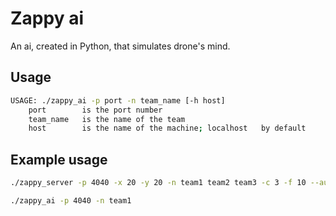 # Zappy ai

An ai, created in Python, that simulates drone's mind.

## Usage

```sh
USAGE: ./zappy_ai -p port -n team_name [-h host]
    port        is the port number
    team_name   is the name of the team
    host        is the name of the machine; localhost   by default
```

## Example usage

```sh
./zappy_server -p 4040 -x 20 -y 20 -n team1 team2 team3 -c 3 -f 10 --auto-start on --display-eggs true
```

```sh
./zappy_ai -p 4040 -n team1
```
